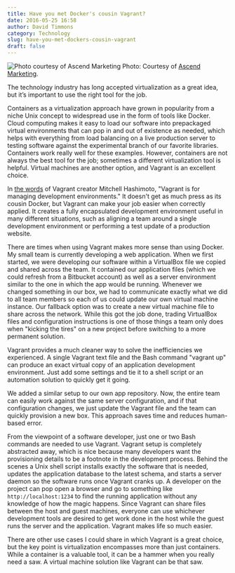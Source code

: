 ```yaml
---
title: Have you met Docker's cousin Vagrant?
date: 2016-05-25 16:58
author: David Timmons
category: Technology
slug: have-you-met-dockers-cousin-vagrant
draft: false
---
```


![Photo courtesy of Ascend Marketing][1]
<span class="img-caption">
  Photo: Courtesy of [Ascend Marketing][2].
</span>

The technology industry has long accepted virtualization as a great
idea, but it’s important to use the right tool for the job.

Containers as a virtualization approach have grown in popularity from a
niche Unix concept to widespread use in the form of tools like Docker.
Cloud computing makes it easy to load our software into prepackaged
virtual environments that can pop in and out of existence as needed,
which helps with everything from load balancing on a live production
server to testing software against the experimental branch of our
favorite libraries. Containers work really well for these examples.
However, containers are not always the best tool for the job; sometimes
a different virtualization tool is helpful. Virtual machines are another
option, and Vagrant is an excellent choice.

In [the words][3] of Vagrant creator Mitchell Hashimoto, "Vagrant is for
managing development environments." It doesn't get as much press as its\
cousin Docker, but Vagrant can make your job easier when correctly
applied. It creates a fully encapsulated development environment useful
in many different situations, such as aligning a team around a single
development environment or performing a test update of a production
website.

There are times when using Vagrant makes more sense than using Docker.
My small team is currently developing a web application. When we first
started, we were developing our software within a VirtualBox file we
copied and shared across the team. It contained our application files
(which we could refresh from a Bitbucket account) as well as a server
environment similar to the one in which the app would be running.
Whenever we changed something in our box, we had to communicate exactly
what we did to all team members so each of us could update our own
virtual machine instance. Our fallback option was to create a new
virtual machine file to share across the network. While this got the job
done, trading VirtualBox files and configuration instructions is one of
those things a team only does when "kicking the tires" on a new project
before switching to a more permanent solution.

Vagrant provides a much cleaner way to solve the inefficiencies we
experienced. A single Vagrant text file and the Bash command "vagrant
up" can produce an exact virtual copy of an application development
environment. Just add some settings and tie it to a shell script or an
automation solution to quickly get it going.

We added a similar setup to our own app repository. Now, the entire team
can easily work against the same server configuration, and if that
configuration changes, we just update the Vagrant file and the team can
quickly provision a new box. This approach saves time and reduces
human-based error.

From the viewpoint of a software developer, just one or two Bash
commands are needed to use Vagrant. Vagrant setup is completely
abstracted away, which is nice because many developers want the
provisioning details to be a footnote in the development process. Behind
the scenes a Unix shell script installs exactly the software that is
needed, updates the application database to the latest schema, and
starts a server daemon so the software runs once Vagrant cranks up. A
developer on the project can pop open a browser and go to something like
`http://localhost:1234` to find the running application without any
knowledge of how the magic happens. Since Vagrant can share files
between the host and guest machines, everyone can use whichever
development tools are desired to get work done in the host while the
guest runs the server and the application. Vagrant makes life so much
easier.

There are other use cases I could share in which Vagrant is a great
choice, but the key point is virtualization encompasses more than just
containers. While a container is a valuable tool, it can be a hammer
when you really need a saw. A virtual machine solution like Vagrant can
be that saw.


[1]: {{imagePath}}2016/07/dockers-cousin-vagrant.jpg
  "It's a little-known fact that Docker's cousin Vagrant likes V-neck sweaters."

[2]: http://thinking.ascend.marketing/have-you-met-dockers-cousin-vagrant
  "View this post on the Ascend Marketing blog."

[3]: http://stackoverflow.com/questions/16647069/should-i-use-vagrant-or-docker-for-creating-an-isolated-environment#answer-21314566
  "Visit stackoverflow.com."
